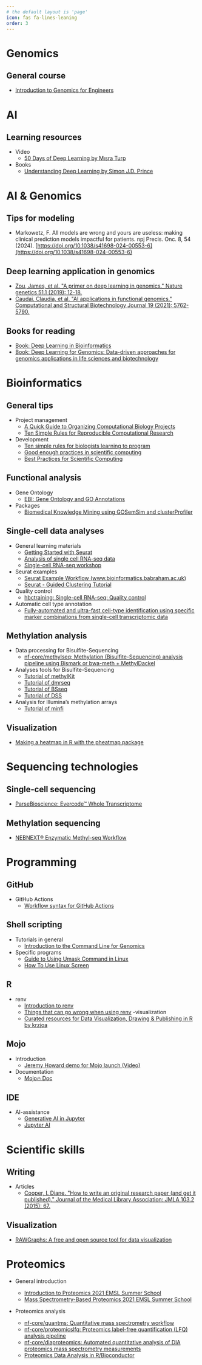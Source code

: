 ```yaml
---
# the default layout is 'page'
icon: fas fa-lines-leaning
order: 3
---
```


# **Genomics**

## General course

- [Introduction to Genomics for Engineers](https://learngenomics.dev/)

# **AI**

## Learning resources
- Video
  - [50 Days of Deep Learning by Mısra Turp](https://www.youtube.com/playlist?list=PLM8lYG2MzHmQn55ii0duXdO9QSoDF5myF)
- Books
  - [Understanding Deep Learning by Simon J.D. Prince](https://udlbook.github.io/udlbook/)

# **AI & Genomics**

## Tips for modeling

- Markowetz, F. All models are wrong and yours are useless: making clinical prediction models impactful for patients. npj Precis. Onc. 8, 54 (2024). [https://doi.org/10.1038/s41698-024-00553-6](https://doi.org/10.1038/s41698-024-00553-6)

## Deep learning application in genomics

- [Zou, James, et al. "A primer on deep learning in genomics." Nature genetics 51.1 (2019): 12-18.](https://www.nature.com/articles/s41588-018-0295-5)
- [Caudai, Claudia, et al. "AI applications in functional genomics." Computational and Structural Biotechnology Journal 19 (2021): 5762-5790.](https://www.sciencedirect.com/science/article/pii/S2001037021004311)

## Books for reading

- [Book: Deep Learning in Bioinformatics](https://www.sciencedirect.com/book/9780128238226/deep-learning-in-bioinformatics)
- [Book: Deep Learning for Genomics: Data-driven approaches for genomics applications in life sciences and biotechnology](https://www.amazon.com/dp/1804615447)

# **Bioinformatics**

## General tips

- Project management
  - [A Quick Guide to Organizing Computational Biology Projects](https://journals.plos.org/ploscompbiol/article?id=10.1371/journal.pcbi.1000424)
  - [Ten Simple Rules for Reproducible Computational Research](https://journals.plos.org/ploscompbiol/article?id=10.1371/journal.pcbi.1003285)
- Development
  - [Ten simple rules for biologists learning to program](https://journals.plos.org/ploscompbiol/article?id=10.1371/journal.pcbi.1005871)
  - [Good enough practices in scientific computing](https://journals.plos.org/ploscompbiol/article?id=10.1371/journal.pcbi.1005510)
  - [Best Practices for Scientific Computing](https://journals.plos.org/plosbiology/article?id=10.1371/journal.pbio.1001745)

## Functional analysis

- Gene Ontology
  - [EBI: Gene Ontology and GO Annotations](https://www.ebi.ac.uk/QuickGO/)
- Packages
  - [Biomedical Knowledge Mining using GOSemSim and clusterProfiler](https://yulab-smu.top/biomedical-knowledge-mining-book/index.html)

## Single-cell data analyses

- General learning materials
  - [Getting Started with Seurat](https://satijalab.org/seurat/articles/get_started_v5_new)
  - [Analysis of single cell RNA-seq data](https://www.singlecellcourse.org/index.html)
  - [Single-cell RNA-seq workshop](https://hbctraining.github.io/scRNA-seq/schedule/)
- Seurat examples
  - [Seurat Example Workflow (www.bioinformatics.babraham.ac.uk)](https://www.bioinformatics.babraham.ac.uk/training/10XRNASeq/seurat_workflow.html)
  - [Seurat - Guided Clustering Tutorial](https://satijalab.org/seurat/articles/pbmc3k_tutorial.html)
- Quality control
  - [hbctraining: Single-cell RNA-seq: Quality control](https://hbctraining.github.io/scRNA-seq/lessons/04_SC_quality_control.html)
- Automatic cell type annotation
  - [Fully-automated and ultra-fast cell-type identification using specific marker combinations from single-cell transcriptomic data](https://www.nature.com/articles/s41467-022-28803-w#citeas)

## Methylation analysis

- Data processing for Bisulfite-Sequencing
  - [nf-core/methylseq: Methylation (Bisulfite-Sequencing) analysis pipeline using Bismark or bwa-meth + MethylDackel](https://nf-co.re/methylseq)
- Analyses tools for Bisulfite-Sequencing
  - [Tutorial of methylKit](https://nbis-workshop-epigenomics.readthedocs.io/en/latest/content/tutorials/methylationSeq/Seq_Tutorial.html)
  - [Tutorial of dmrseq](https://www.bioconductor.org/packages/release/bioc/vignettes/dmrseq/inst/doc/dmrseq.html)
  - [Tutorial of BSseq](https://www.bioconductor.org/packages/devel/bioc/vignettes/bsseq/inst/doc/bsseq.html)
  - [Tutorial of DSS](https://bioconductor.org/packages/release/bioc/vignettes/DSS/inst/doc/DSS.html#1_Introduction)
- Analysis for Illumina’s methylation arrays
  - [Tutorial of minfi](https://bioconductor.org/packages/devel/bioc/vignettes/minfi/inst/doc/minfi.html)

## Visualization

- [Making a heatmap in R with the pheatmap package](https://davetang.org/muse/2018/05/15/making-a-heatmap-in-r-with-the-pheatmap-package/)

# **Sequencing technologies**

## Single-cell sequencing

- [ParseBioscience: Evercode™ Whole Transcriptome](https://www.parsebiosciences.com/products/evercode-wt/)

## Methylation sequencing

- [NEBNEXT® Enzymatic Methyl-seq Workflow](https://www.neb.com/en/tools-and-resources/video-library/nebnext-enzymatic-methyl-seq-workflow?autoplay=1)

# **Programming**

## GitHub

- GitHub Actions
  - [Workflow syntax for GitHub Actions](https://docs.github.com/en/actions/using-workflows/workflow-syntax-for-github-actions)

## Shell scripting

- Tutorials in general
  - [Introduction to the Command Line for Genomics](https://bioinformatics-core-shared-training.github.io/shell-genomics/)
- Specific programs
  - [Guide to Using Umask Command in Linux](https://www.liquidweb.com/kb/what-is-umask-and-how-to-use-it-effectively/)
  - [How To Use Linux Screen](https://linuxize.com/post/how-to-use-linux-screen/)

## R

- renv
  - [Introduction to renv](https://cran.r-project.org/web/packages/renv/vignettes/renv.html)
  - [Things that can go wrong when using renv](https://epiverse-trace.github.io/posts/renv-complications/)
-visualization
  - [Curated resources for Data Visualization, Drawing & Publishing in R by krzjoa](https://krzjoa.github.io/awesome-r-dataviz/)

## Mojo

- Introduction
  - [Jeremy Howard demo for Mojo launch (Video)](https://www.youtube.com/watch?v=6GvB5lZJqcE)
- Documentation
  - [Mojo🔥 Doc](https://docs.modular.com/mojo/)

## IDE

- AI-assistance
  - [Generative AI in Jupyter](https://blog.jupyter.org/generative-ai-in-jupyter-3f7174824862)
  - [Jupyter AI](https://github.com/jupyterlab/jupyter-ai)

# **Scientific skills**

## Writing

- Articles
  - [Cooper, I. Diane. "How to write an original research paper (and get it published)." Journal of the Medical Library Association: JMLA 103.2 (2015): 67.](https://www.ncbi.nlm.nih.gov/pmc/articles/PMC4404856/)

## Visualization

- [RAWGraphs: A free and open source tool for data visualization](https://www.rawgraphs.io/)

# **Proteomics**

- General introduction
  - [Introduction to Proteomics 2021 EMSL Summer School](https://youtu.be/mgTlo_kndzQ?si=ishN9SK7xIadsGfw)
  - [Mass Spectrometry-Based Proteomics 2021 EMSL Summer School](https://youtu.be/VcbbG7Y5qIs?si=KbSxinQfpn8BKw-9)

- Proteomics analysis
  - [nf-core/quantms: Quantitative mass spectrometry workflow](https://nf-co.re/quantms)
  - [nf-core/proteomicslfq: Proteomics label-free quantification (LFQ) analysis pipeline](https://nf-co.re/proteomicslfq)
  - [nf-core/diaproteomics: Automated quantitative analysis of DIA proteomics mass spectrometry measurements](https://nf-co.re/diaproteomics)
  - [Proteomics Data Analysis in R/Bioconductor](https://pnnl-comp-mass-spec.github.io/proteomics-data-analysis-tutorial/)
